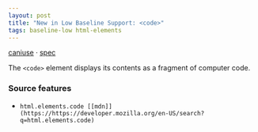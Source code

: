 ```yaml
---
layout: post
title: "New in Low Baseline Support: <code>"
tags: baseline-low html-elements
---
```


[caniuse](https://caniuse.com/?search=code) · [spec](https://html.spec.whatwg.org/multipage/text-level-semantics.html#the-code-element)

The `<code>` element displays its contents as a fragment of computer code.

### Source features

- ``html.elements.code [[mdn]](https://https://developer.mozilla.org/en-US/search?q=html.elements.code)``
